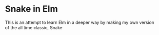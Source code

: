 # Snake in Elm

This is an attempt to learn Elm in a deeper way by making my own version of the all time classic, Snake
